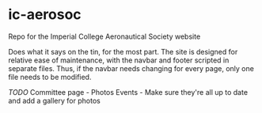 # ic-aerosoc
Repo for the Imperial College Aeronautical Society website

Does what it says on the tin, for the most part.
The site is designed for relative ease of maintenance, with the navbar and footer scripted in separate files.
  Thus, if the navbar needs changing for every page, only one file needs to be modified.
  
*TODO*
Committee page - Photos
Events - Make sure they're all up to date and add a gallery for photos
